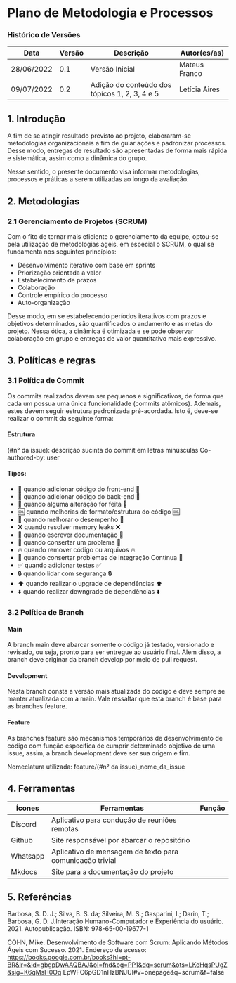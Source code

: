 # Plano de Metodologia e Processos

### Histórico de Versões

**Data** | **Versão** | **Descrição** | **Autor(es/as)**
--- | --- | --- | --- 
28/06/2022 | 0.1 | Versão Inicial | Mateus Franco
09/07/2022 | 0.2 | Adição do conteúdo dos tópicos 1, 2, 3, 4 e 5 | Letícia Aires

## 1. Introdução

A fim de se atingir resultado previsto ao projeto, elaboraram-se metodologias organizacionais a fim de guiar ações e padronizar processos. Desse modo, entregas de resultado são apresentadas de forma mais rápida e sistemática, assim como a dinâmica do grupo. 

Nesse sentido, o presente documento visa informar metodologias, processos e práticas a serem utilizadas ao longo da avaliação.

## 2. Metodologias

### 2.1 Gerenciamento de Projetos (SCRUM)

Com o fito de tornar mais eficiente o gerenciamento da equipe, optou-se pela utilização de metodologias ágeis, em especial o SCRUM, o qual se fundamenta nos seguintes princípios:

* Desenvolvimento iterativo com base em sprints
* Priorização orientada a valor
* Estabelecimento de prazos
* Colaboração
* Controle empírico do processo
* Auto-organização

Desse modo, em se estabelecendo períodos iterativos com prazos e objetivos determinados, são quantificados o andamento e as metas do projeto. Nessa ótica, a dinâmica é otimizada e se pode observar colaboração em grupo e entregas de valor quantitativo mais expressivo.

## 3. Políticas e regras

### 3.1 Política de Commit

Os commits realizados devem ser pequenos e significativos, de forma que cada um possua uma única funcionalidade (commits atômicos). Ademais, estes devem seguir estrutura padronizada pré-acordada. Isto é, deve-se realizar o commit da seguinte forma:

#### Estrutura

<tipo> (#n° da issue): descrição sucinta do commit em letras minúsculas
Co-authored-by: user <email>

#### Tipos:

* 🚀 quando adicionar código do front-end :rocket:
* 💾 quando adicionar código do back-end :floppy_disk:
* 🔁 quando alguma alteração for feita :repeat:
* 🆒 quando melhorias de formato/estrutura do código :cool:
* 🐎 quando melhorar o desempenho :racehorse:
* ❌ quando resolver memory leaks :x:
* 📝 quando escrever documentação :pencil:
* 🐛 quando consertar um problema :bug:
* 🔥 quando remover código ou arquivos :fire:
* 💚 quando consertar problemas de Integração Contínua :green_heart:
* ✅ quando adicionar testes :white_check_mark:
* 🔒 quando lidar com segurança :lock:
* ⬆️ quando realizar o upgrade de dependências :arrow_up:
* ⬇️ quando realizar downgrade de dependências :arrow_down:

### 3.2 Política de Branch

#### Main

A branch main deve abarcar somente o código já testado, versionado e revisado, ou seja, pronto para ser entregue ao usuário final. Alem disso, a branch deve originar da branch develop por meio de pull request.

#### Development

Nesta branch consta a versão mais atualizada do código e deve sempre se manter atualizada com a main. Vale ressaltar que esta branch é base para as branches feature.

#### Feature

As branches feature são mecanismos temporários de desenvolvimento de código com função específica de cumprir determinado objetivo de uma issue, assim, a branch development deve ser sua origem e fim.

Nomeclatura utilizada: feature/(#n° da issue)_nome_da_issue

## 4. Ferramentas 

**Ícones** | **Ferramentas** | **Função** 
--- | --- | --- 
 |Discord| Aplicativo para condução de reuniões remotas 
 |Github | Site responsável  por abarcar o repositório
 |Whatsapp| Aplicativo de mensagem de texto para comunicação trivial
 |Mkdocs| Site para a documentação do projeto

## 5. Referências

Barbosa, S. D. J.; Silva, B. S. da; Silveira, M. S.; Gasparini, I.; Darin, T.; Barbosa, G. D. J.Interação Humano-Computador e Experiência do usuário. 2021. Autopublicação. ISBN: 978-65-00-19677-1

COHN, Mike. Desenvolvimento de Software com Scrum: Aplicando Métodos Ágeis com Sucesso. 2021. Endereço de acesso: https://books.google.com.br/books?hl=pt-BR&lr=&id=gbgpDwAAQBAJ&oi=fnd&pg=PP1&dq=scrum&ots=LKeHqsPUgZ&sig=K6qMsH0Oq EpWFC6pGD1nHzBNJUI#v=onepage&q=scrum&f=false

